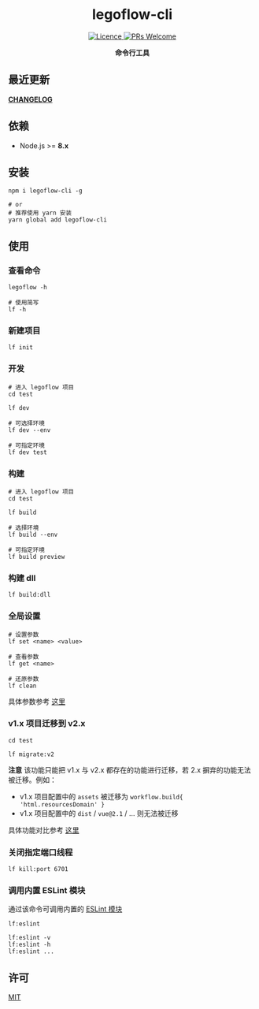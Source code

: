 <h1 align="center"> legoflow-cli </h1>

<p align="center">
    <a href="https://opensource.org/licenses/MIT">
        <img alt="Licence" src="https://img.shields.io/badge/license-MIT-green.svg" />
    </a>
    <a href="">
        <img alt="PRs Welcome" src="https://img.shields.io/badge/PRs-welcome-green.svg" />
    </a>
</p>

<p align="center">
    <strong>命令行工具</strong>
</p>

## 最近更新

**[CHANGELOG](./CHANGELOG.md)**

## 依赖

* Node.js >= **8.x**

## 安装

```shell
npm i legoflow-cli -g

# or
# 推荐使用 yarn 安装
yarn global add legoflow-cli
```

## 使用

### 查看命令

```shell
legoflow -h

# 使用简写
lf -h
```

### 新建项目

```shell
lf init
```

### 开发

```shell
# 进入 legoflow 项目
cd test

lf dev

# 可选择环境
lf dev --env

# 可指定环境
lf dev test
```

### 构建

```shell
# 进入 legoflow 项目
cd test

lf build

# 选择环境
lf build --env

# 可指定环境
lf build preview
```

### 构建 dll

```shell
lf build:dll
```

### 全局设置

```shell
# 设置参数
lf set <name> <value>

# 查看参数
lf get <name>

# 还原参数
lf clean
```

具体参数参考 [这里](https://github.com/legoflow/config)

### v1.x 项目迁移到 v2.x

```shell
cd test

lf migrate:v2
```

**注意** 该功能只能把 v1.x 与 v2.x 都存在的功能进行迁移，若 2.x 摒弃的功能无法被迁移。例如：

* v1.x 项目配置中的 `assets` 被迁移为 `workflow.build{ 'html.resourcesDomain' }`
* v1.x 项目配置中的 `dist` / `vue@2.1` / ... 则无法被迁移

具体功能对比参考 [这里](https://github.com/legoflow/legoflow/issues/12)

### 关闭指定端口线程

```shell
lf kill:port 6701
```

### 调用内置 ESLint 模块

通过该命令可调用内置的 [ESLint 模块](http://eslint.cn/docs/user-guide/command-line-interface)

```shell
lf:eslint

lf:eslint -v
lf:eslint -h
lf:eslint ...
```

## 许可

[MIT](./LICENSE)
